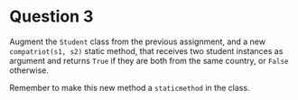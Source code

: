 # Question 3

Augment the `Student` class from the previous assignment, and a new `compatriot(s1, s2)`
static method, that receives two student instances as argument and returns `True` if
they are both from the same country, or `False` otherwise.

Remember to make this new method a `staticmethod` in the class.
